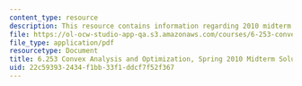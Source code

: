 ```yaml
---
content_type: resource
description: This resource contains information regarding 2010 midterm with solutions.
file: https://ol-ocw-studio-app-qa.s3.amazonaws.com/courses/6-253-convex-analysis-and-optimization-spring-2012/22c593932434f1bb33f1ddcf7f52f367_MIT6_253S12_mid_S10_sol.pdf
file_type: application/pdf
resourcetype: Document
title: 6.253 Convex Analysis and Optimization, Spring 2010 Midterm Solutions
uid: 22c59393-2434-f1bb-33f1-ddcf7f52f367
---
```

